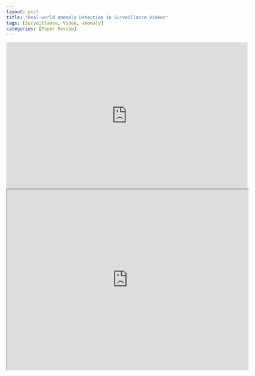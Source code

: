 ```yaml
---
layout: post
title: "Real-world Anomaly Detection in Surveillance Videos"
tags: [Surveillance, Video, anomaly]
categories: [Paper Review]
---
```


<iframe src="https://drive.google.com/file/d/1FQyAabfTSwVRgF3QmwhE61sefNBZLSuF/view?usp=sharing" frameborder="0" width="640" height="389" allowfullscreen="true" mozallowfullscreen="true" webkitallowfullscreen="true"></iframe>

<iframe src="https://drive.google.com/file/d/1FQyAabfTSwVRgF3QmwhE61sefNBZLSuF/view?usp=sharing" width="640" height="480"></iframe>
